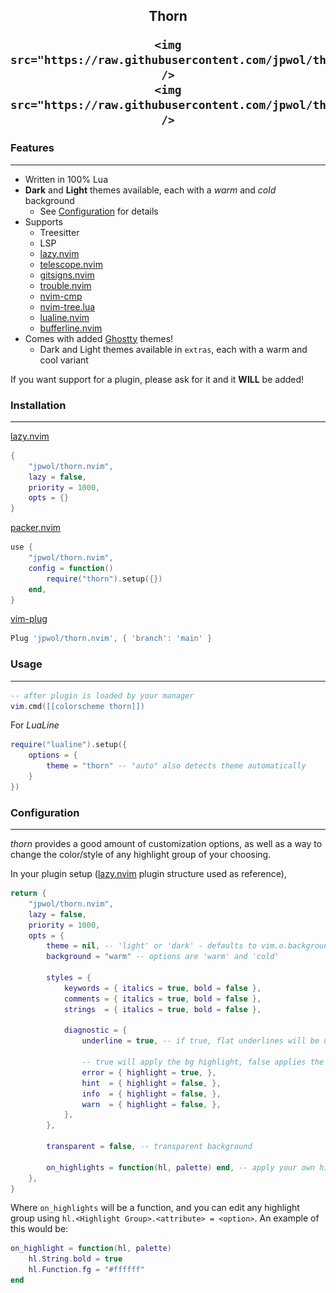 <h2 align="center">
    Thorn

    <img src="https://raw.githubusercontent.com/jpwol/thorn.nvim/main/.github/images/thorn_dark_themes.png" />
    <img src="https://raw.githubusercontent.com/jpwol/thorn.nvim/main/.github/images/thorn_light_themes.png" />

</h2>

### Features

---

- Written in 100% Lua
- **Dark** and **Light** themes available, each with a _warm_ and _cold_ background
  - See [Configuration](#configuration) for details
- Supports
  - Treesitter
  - LSP
  - [lazy.nvim](https://github.com/folke/lazy.nvim)
  - [telescope.nvim](https://github.com/nvim-telescope/telescope.nvim)
  - [gitsigns.nvim](https://github.com/lewis6991/gitsigns.nvim)
  - [trouble.nvim](https://github.com/folke/trouble.nvim)
  - [nvim-cmp](https://github.com/hrsh7th/nvim-cmp)
  - [nvim-tree.lua](https://github.com/nvim-tree/nvim-tree.lua)
  - [lualine.nvim](https://github.com/nvim-lualine/lualine.nvim)
  - [bufferline.nvim](https://github.com/akinsho/bufferline.nvim)
- Comes with added [Ghostty](https://github.com/ghostty-org/ghostty) themes!
  - Dark and Light themes available in `extras`, each with a warm and cool variant

If you want support for a plugin, please ask for it and it **WILL** be added!

### Installation

---

[lazy.nvim](https://github.com/folke/lazy.nvim)

```lua
{
    "jpwol/thorn.nvim",
    lazy = false,
    priority = 1000,
    opts = {}
}
```

[packer.nvim](https://github.com/wbthomason/packer.nvim)

```lua
use {
    "jpwol/thorn.nvim",
    config = function()
        require("thorn").setup({})
    end,
}
```

[vim-plug](https://github.com/junegunn/vim-plug)

```lua
Plug 'jpwol/thorn.nvim', { 'branch': 'main' }
```

### Usage

---

```lua
-- after plugin is loaded by your manager
vim.cmd([[colorscheme thorn]])
```

For _LuaLine_

```lua
require("lualine").setup({
    options = {
        theme = "thorn" -- "auto" also detects theme automatically
    }
})
```

### Configuration

---

_thorn_ provides a good amount of customization options, as well as a way to change the color/style of any highlight group of your choosing.

In your plugin setup ([lazy.nvim](https://github.com/folke/lazy.nvim) plugin structure used as reference),

```lua
return {
    "jpwol/thorn.nvim",
    lazy = false,
    priority = 1000,
    opts = {
        theme = nil, -- 'light' or 'dark' - defaults to vim.o.background if unset
        background = "warm" -- options are 'warm' and 'cold'

        styles = {
            keywords = { italics = true, bold = false },
            comments = { italics = true, bold = false },
            strings  = { italics = true, bold = false },

            diagnostic = {
                underline = true, -- if true, flat underlines will be used. Otherwise, undercurls will be used

                -- true will apply the bg highlight, false applies the fg highlight
                error = { highlight = true, },
                hint  = { highlight = false, },
                info  = { highlight = false, },
                warn  = { highlight = false, },
            },
        },

        transparent = false, -- transparent background

        on_highlights = function(hl, palette) end, -- apply your own highlights
    },
}
```

Where `on_highlights` will be a function, and you can edit any highlight group using `hl.<Highlight Group>.<attribute> = <option>`. An example of this would be:

```lua
on_highlight = function(hl, palette)
    hl.String.bold = true
    hl.Function.fg = "#ffffff"
end
```
